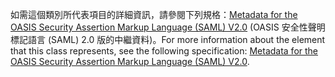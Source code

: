 <span data-ttu-id="dc6a3-101">如需這個類別所代表項目的詳細資訊，請參閱下列規格：[Metadata for the OASIS Security Assertion Markup Language (SAML) V2.0](https://go.microsoft.com/fwlink/?LinkId=231291) (OASIS 安全性聲明標記語言 (SAML) 2.0 版的中繼資料)。</span><span class="sxs-lookup"><span data-stu-id="dc6a3-101">For more information about the element that this class represents, see the following specification: [Metadata for the OASIS Security Assertion Markup Language (SAML) V2.0](https://go.microsoft.com/fwlink/?LinkId=231291).</span></span>